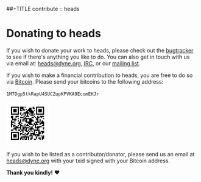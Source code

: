 ##+TITLE contribute :: heads

Donating to heads
=================

If you wish to donate your work to heads, please check out the
[bugtracker](https://git.devuan.org/heads/bugtracker/) to see if there's
anything you like to do. You can also get in touch with us via email at:
[heads@dyne.org](mailto:heads@dyne.org), [IRC](irc.html), or our
[mailing list](https://lists.dyne.org/lurker/list/heads.en.html).

If you wish to make a financial contribution to heads, you are free to
do so via [Bitcoin](https://bitcoin.org). Please send your bitcoins to
the following address:

`1M7Dgp5tkRapU4SUCZupKPVKA9EcomEKJr`

![donate via bitcoin](/static/btc.png)

If you wish to be listed as a contributor/donator, please send us an
email at [heads@dyne.org](mailto:heads@dyne.org) with your txid signed
with your Bitcoin address. 

**Thank you kindly!** ❤️
